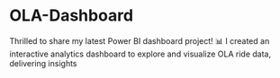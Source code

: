 # OLA-Dashboard
Thrilled to share my latest Power BI dashboard project! 📊
I created an interactive analytics dashboard to explore and visualize OLA ride data, delivering insights
